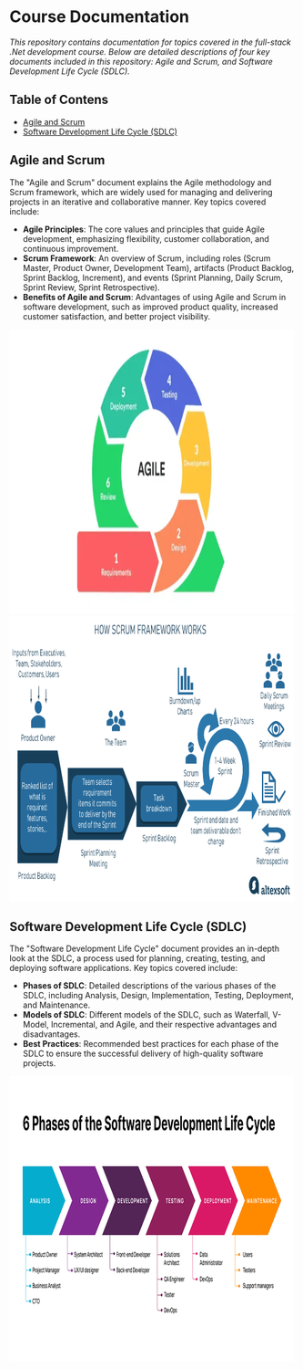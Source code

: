  # Course Documentation
 *This repository contains documentation for topics covered in the full-stack .Net development course. Below are detailed descriptions of four key documents included in this repository: Agile and Scrum, and Software Development Life Cycle (SDLC).*
 
 ## Table of Contens

- [Agile and Scrum](#agile-and-scrum)
- [Software Development Life Cycle (SDLC)](#software-development-life-cycle-sdlc)

## Agile and Scrum

The "Agile and Scrum" document explains the Agile methodology and Scrum framework, which are widely used for managing and delivering projects in an iterative and collaborative manner. Key topics covered include:

- **Agile Principles**: The core values and principles that guide Agile development, emphasizing flexibility, customer collaboration, and continuous improvement.
- **Scrum Framework**: An overview of Scrum, including roles (Scrum Master, Product Owner, Development Team), artifacts (Product Backlog, Sprint Backlog, Increment), and events (Sprint Planning, Daily Scrum, Sprint Review, Sprint Retrospective).
- **Benefits of Agile and Scrum**: Advantages of using Agile and Scrum in software development, such as improved product quality, increased customer satisfaction, and better project visibility.


<img src="agile.webp" alt="Agile image" width="500" height="500">
<img src="Scrum1.png" alt="Scrum image" width="500" height="500">

## Software Development Life Cycle (SDLC)

The "Software Development Life Cycle" document provides an in-depth look at the SDLC, a process used for planning, creating, testing, and deploying software applications. Key topics covered include:

- **Phases of SDLC**: Detailed descriptions of the various phases of the SDLC, including Analysis, Design, Implementation, Testing, Deployment, and Maintenance.
- **Models of SDLC**: Different models of the SDLC, such as Waterfall, V-Model, Incremental, and Agile, and their respective advantages and disadvantages.
- **Best Practices**: Recommended best practices for each phase of the SDLC to ensure the successful delivery of high-quality software projects.

<img src="SDLC.png" alt="SDLC image" width="500" height="500">
